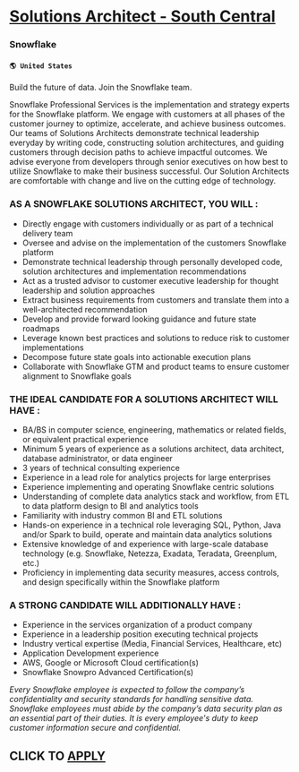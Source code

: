# [Solutions Architect - South Central](https://www.remotewlb.com/apply/solutions-architect-south-central-63451)  
### Snowflake  
#### `🌎 United States`  

Build the future of data. Join the Snowflake team.

Snowflake Professional Services is the implementation and strategy experts for the Snowflake platform. We engage with customers at all phases of the customer journey to optimize, accelerate, and achieve business outcomes. Our teams of Solutions Architects demonstrate technical leadership everyday by writing code, constructing solution architectures, and guiding customers through decision paths to achieve impactful outcomes. We advise everyone from developers through senior executives on how best to utilize Snowflake to make their business successful. Our Solution Architects are comfortable with change and live on the cutting edge of technology.

### AS A SNOWFLAKE SOLUTIONS ARCHITECT, YOU WILL :

  * Directly engage with customers individually or as part of a technical delivery team
  * Oversee and advise on the implementation of the customers Snowflake platform 
  * Demonstrate technical leadership through personally developed code, solution architectures and implementation recommendations
  * Act as a trusted advisor to customer executive leadership for thought leadership and solution approaches
  * Extract business requirements from customers and translate them into a well-architected recommendation
  * Develop and provide forward looking guidance and future state roadmaps
  * Leverage known best practices and solutions to reduce risk to customer implementations
  * Decompose future state goals into actionable execution plans
  * Collaborate with Snowflake GTM and product teams to ensure customer alignment to Snowflake goals

### THE IDEAL CANDIDATE FOR A SOLUTIONS ARCHITECT WILL HAVE :

  * BA/BS in computer science, engineering, mathematics or related fields, or equivalent practical experience
  * Minimum 5 years of experience as a solutions architect, data architect, database administrator, or data engineer
  * 3 years of technical consulting experience
  * Experience in a lead role for analytics projects for large enterprises 
  * Experience implementing and operating Snowflake centric solutions
  * Understanding of complete data analytics stack and workflow, from ETL to data platform design to BI and analytics tools
  * Familiarity with industry common BI and ETL solutions
  * Hands-on experience in a technical role leveraging SQL, Python, Java and/or Spark to build, operate and maintain data analytics solutions
  * Extensive knowledge of and experience with large-scale database technology (e.g. Snowflake, Netezza, Exadata, Teradata, Greenplum, etc.)
  * Proficiency in implementing data security measures, access controls, and design specifically within the Snowflake platform

### A STRONG CANDIDATE WILL ADDITIONALLY HAVE :

  * Experience in the services organization of a product company
  * Experience in a leadership position executing technical projects
  * Industry vertical expertise (Media, Financial Services, Healthcare, etc)
  * Application Development experience
  * AWS, Google or Microsoft Cloud certification(s)
  * Snowflake Snowpro Advanced Certification(s)

_Every Snowflake employee is expected to follow the company’s confidentiality and security standards for handling sensitive data. Snowflake employees must abide by the company’s data security plan as an essential part of their duties. It is every employee's duty to keep customer information secure and confidential._

  
## CLICK TO [APPLY](https://www.remotewlb.com/apply/solutions-architect-south-central-63451)

